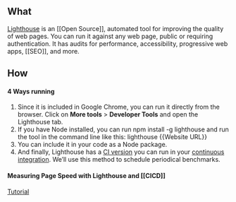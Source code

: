 ## What
[Lighthouse](https://github.com/GoogleChrome/lighthouse) is an [[Open Source]], automated tool for improving the quality of web pages. You can run it against any web page, public or requiring authentication. It has audits for performance, accessibility, progressive web apps, [[SEO]], and more.

## How
#### 4 Ways running
1.  Since it is included in Google Chrome, you can run it directly from the browser. Click on **More tools** > **Developer Tools** and open the Lighthouse tab.
2.  If you have Node installed, you can run npm install -g lighthouse and run the tool in the command line like this: lighthouse {{Website URL}}
3.  You can include it in your code as a Node package.
4.  And finally, Lighthouse has a [CI version](https://github.com/GoogleChrome/lighthouse-ci) you can run in your [continuous integration](https://semaphoreci.com/continuous-integration). We’ll use this method to schedule periodical benchmarks.

#### Measuring Page Speed with Lighthouse and [[CICD]]
[Tutorial](https://semaphoreci.com/blog/lighthouse-page-speed)


